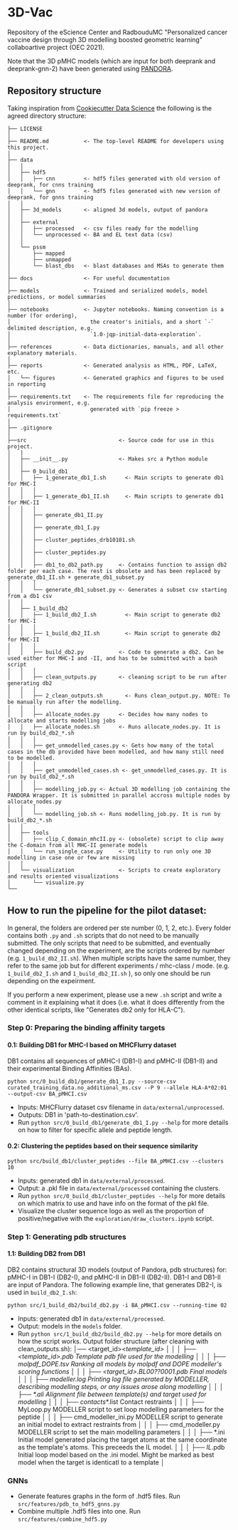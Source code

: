 # 3D-Vac
Repository of the eScience Center and RadbouduMC "Personalized cancer vaccine design through 3D modelling boosted geometric learning" collaboartive project (OEC 2021).

Note that the 3D pMHC models (which are input for both deeprank and deeprank-gnn-2) have been generated using [PANDORA](https://github.com/X-lab-3D/PANDORA).

## Repository structure

Taking inspiration from [Cookiecutter Data Science](https://drivendata.github.io/cookiecutter-data-science/#starting-a-new-project) the following is the agreed directory structure:

```
├── LICENSE
│
├── README.md           <- The top-level README for developers using this project.
│
├── data
│   │
│   ├── hdf5
│   │   ├── cnn         <- hdf5 files generated with old version of deeprank, for cnns training
│   │   └── gnn         <- hdf5 files generated with new version of deeprank, for gnns training
│   │
│   ├── 3d_models       <- aligned 3d models, output of pandora
│   │
│   ├── external
│   │   ├── processed   <- csv files ready for the modelling
│   │   └── unprocessed <- BA and EL text data (csv)
│   │
│   └── pssm
│       ├── mapped
│       ├── unmapped
│       └── blast_dbs   <- blast databases and MSAs to generate them
│
├── docs                <- For useful documentation
│
├── models              <- Trained and serialized models, model predictions, or model summaries
│
├── notebooks           <- Jupyter notebooks. Naming convention is a number (for ordering),
│                         the creator's initials, and a short `-` delimited description, e.g.
│                         `1.0-jqp-initial-data-exploration`.
│
├── references          <- Data dictionaries, manuals, and all other explanatory materials.
│
├── reports             <- Generated analysis as HTML, PDF, LaTeX, etc.
│   └── figures         <- Generated graphics and figures to be used in reporting
│
├── requirements.txt    <- The requirements file for reproducing the analysis environment, e.g.
│                         generated with `pip freeze > requirements.txt`
│
├── .gitignore
│
├──src                             <- Source code for use in this project.
│   |   
│   ├── __init__.py                <- Makes src a Python module
│   │
│   ├── 0_build_db1
│   │   ├── 1_generate_db1_I.sh      <- Main scripts to generate db1 for MHC-I
│   │   │ 
│   │   ├── 1_generate_db1_II.sh     <- Main scripts to generate db1 for MHC-II
│   │   │
│   │   ├── generate_db1_II.py 
│   │   │
│   │   ├── generate_db1_I.py
│   │   │
│   │   ├── cluster_peptides_drb10101.sh 
│   │   │
│   │   ├── cluster_peptides.py
│   │   │
│   │   ├── db1_to_db2_path.py     <- Contains function to assign db2 folder per each case. The rest is obsolete and has been replaced by generate_db1_II.sh + generate_db1_subset.py
│   │   │
│   │   └── generate_db1_subset.py <- Generates a subset csv starting from a db1 csv
│   │
│   ├── 1_build_db2
│   │   ├── 1_build_db2_I.sh         <- Main script to generate db2 for MHC-I
│   │   │
│   │   ├── 1_build_db2_II.sh        <- Main script to generate db2 for MHC-II
│   │   │
│   │   ├── build_db2.py           <- Code to generate a db2. Can be used either for MHC-I and -II, and has to be submitted with a bash script
│   │   │
│   │   ├── clean_outputs.py       <- cleaning script to be run after generating db2
│   │   │
│   │   ├── 2_clean_outputs.sh       <- Runs clean_output.py. NOTE: To be manually run after the modelling.
│   │   │
│   │   ├── allocate_nodes.py      <- Decides how many nodes to allocate and starts modelling jobs
│   │   ├── allocate_nodes.sh      <- Runs allocate_nodes.py. It is run by build_db2_*.sh
│   │   │
│   │   ├── get_unmodelled_cases.py <- Gets how many of the total cases in the db provided have been modelled, and how many still need to be modelled.
│   │   │
│   │   ├── get_unmodelled_cases.sh <- get_unmodelled_cases.py. It is run by build_db2_*.sh
│   │   │
│   │   ├── modelling_job.py <- Actual 3D modelling job containing the PANDORA Wrapper. It is submitted in parallel accross multiple nodes by allocate_nodes.py
│   │   │
│   │   └── modelling_job.sh <- Runs modelling_job.py. It is run by build_db2_*.sh
│   │
│   ├── tools
│   │   ├── clip_C_domain_mhcII.py <- (obsolete) script to clip away the C-domain from all MHC-II generate models
│   │   └── run_single_case.py     <- Utility to run only one 3D modelling in case one or few are missing
│   │
│   └── visualization              <- Scripts to create exploratory and results oriented visualizations
│       └── visualize.py
└──
```

## How to run the pipeline for the pilot dataset:
In general, the folders are ordered per ste number (0, 1, 2, etc.). Every folder contains both `.py` and `.sh` scripts that do not need to be manually submitted. The only scripts that need to be submitted, and eventually changed depending on the experiment, are the scripts ordered by number (e.g. `1_build_db2_II.sh`). When multiple scripts have the same number, they refer to the same job but for different experiments / mhc-class / mode. (e.g. `1_build_db2_I.sh` and `1_build_db2_II.sh` ), so only one should be run depending on the expeirment.

If you perform a new experiment, please use a new `.sh` script and write a comment in it explaining what it does (i.e. what it does differently from the other identical scripts, like "Generates db2 only for HLA-C").
### Step 0: Preparing the binding affinity targets
#### 0.1: Building DB1 for MHC-I based on MHCFlurry dataset
DB1 contains all sequences of pMHC-I (DB1-I) and pMHC-II (DB1-II) and their experimental Binding Affinities (BAs).
```
python src/0_build_db1/generate_db1_I.py --source-csv curated_training_data.no_additional_ms.csv --P 9 --allele HLA-A*02:01 --output-csv BA_pMHCI.csv
```
* Inputs: MHCFlurry dataset csv filename in `data/external/unprocessed`.
* Outputs: DB1 in 'path-to-destination.csv'.
* Run `python src/0_build_db1/generate_db1_I.py --help` for more details on how to filter for specific allele and peptide length.

#### 0.2: Clustering the peptides based on their sequence similarity
```
python src/build_db1/cluster_peptides --file BA_pMHCI.csv --clusters 10
```
* Inputs: generated db1 in `data/external/processed`.
* Output: a .pkl file in `data/external/processed` containing the clusters.
* Run `python src/0_build_db1/cluster_peptides --help` for more details on which matrix to use and have info on the format of the pkl file.
* Visualize the cluster sequence logo as well as the proportion of positive/negative with the `exploration/draw_clusters.ipynb` script.

### Step 1: Generating pdb structures
#### 1.1: Building DB2 from DB1
DB2 contains structural 3D models (output of Pandora, pdb structures) for: pMHC-I in DB1-I (DB2-I), and pMHC-II in DB1-II (DB2-II). DB1-I and DB1-II are input of Pandora. 
The following example line, that generates DB2-I, is used in `build_db2_I.sh`:
```
python src/1_build_db2/build_db2.py -i BA_pMHCI.csv --running-time 02
```
* Inputs: generated db1 in `data/external/processed`.
* Output: models in the `models` folder.
* Run `python src/1_build_db2/build_db2.py --help` for more details on how the script works.
Output folder structure (after cleaning with clean_outputs.sh):
│── <target_id>_<template_id>
│   │
│   ├── <template_id>.pdb           Template pdb file used for the modelling
│   │
│   ├── molpdf_DOPE.tsv             Ranking all models by molpdf and DOPE modeller's scoring functions
│   │
│   ├── <target_id>.BL00??0001.pdb  Final models
│   │
│   ├── modeller.log                Printing log file generated by MODELLER, describing modelling steps, or any issues arose along modelling
│   │
│   ├── *.ali                       Alignment file between template(s) and target used for modelling
│   │
│   ├── contacts_*.list             Contact restraints
│   │
│   ├── MyLoop.py                   MODELLER script to set loop modelling parameters for the peptide
│   │
│   ├── cmd_modeller_ini.py         MODELLER script to generate an initial model to extract restraints from
│   │
│   ├── cmd_modeller.py             MODELLER script to set the main modelling parameters
│   │
│   ├── *.ini                       Initial model generated placing the target atoms at the same coordinate as the template's atoms. This preceeds the IL model.
│   │
│   ├── *IL*.pdb                    Initial loop model based on the .ini model. Might be marked as best model when the target is identicatl to a template
│

### GNNs
- Generate features graphs in the form of .hdf5 files. Run `src/features/pdb_to_hdf5_gnns.py`
- Combine multiple .hdf5 files into one. Run `src/features/combine_hdf5.py`
